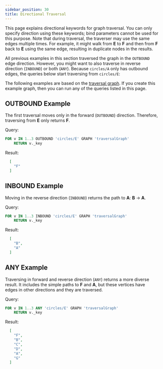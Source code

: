 ```yaml
---
sidebar_position: 30
title: Directional Traversal
---
```


This page explains directional keywords for graph traversal. You can only specify direction using these keywords; bind parameters cannot be used for this purpose. Note that during traversal, the traverser may use the same edges multiple times. For example, it might walk from **E** to **F** and then from **F** back to **E** using the same edge, resulting in duplicate nodes in the results.

All previous examples in this section traversed the graph in the `OUTBOUND` edge direction. However, you might want to also traverse in reverse direction (`INBOUND`) or both (`ANY`). Because `circles/A` only has outbound edges, the queries below start traversing from `circles/E`:

The following examples are based on the [traversal graph](../../graph-examples/sample-dataset-graphs#the-traversal-graph). If you create this example graph, then you can run any of the queries listed in this page.

## OUTBOUND Example

The first traversal moves only in the forward (`OUTBOUND`) direction. Therefore, traversing from **E** only returns **F**.

Query:

```sql
FOR v IN 1..3 OUTBOUND 'circles/E' GRAPH 'traversalGraph'
    RETURN v._key
```

Result:

```json
  [
    "F"
  ]
```

## INBOUND Example

Moving in the reverse direction (`INBOUND`) returns the path to **A**: **B** → **A**.

Query:

```sql
FOR v IN 1..3 INBOUND 'circles/E' GRAPH 'traversalGraph'
    RETURN v._key
```

Result:

```json
  [
    "B",
    "A"
  ]
```

## ANY Example

Traversing in forward and reverse direction (`ANY`) returns a more diverse result. It includes the simple paths to **F** and **A**, but these vertices have edges in other directions and they are traversed.

Query:

```sql
FOR v IN 1..3 ANY 'circles/E' GRAPH 'traversalGraph'
    RETURN v._key
```

Result:

```json
  [
    "F",
    "B",
    "C",
    "D",
    "A",
    "G"
  ]
```
